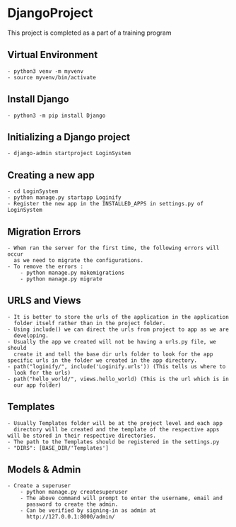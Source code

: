 # DjangoProject
This project is completed as a part of a training program

## Virtual Environment
    - python3 venv -m myvenv
    - source myvenv/bin/activate

## Install Django
    - python3 -m pip install Django

## Initializing a Django project
    - django-admin startproject LoginSystem

## Creating a new app
    - cd LoginSystem
    - python manage.py startapp Loginify
    - Register the new app in the INSTALLED_APPS in settings.py of LoginSystem

## Migration Errors
    - When ran the server for the first time, the following errors will occur
      as we need to migrate the configurations.
    - To remove the errors :
        - python manage.py makemigrations
        - python manage.py migrate

## URLS and Views
    - It is better to store the urls of the application in the application    
      folder itself rather than in the project folder.
    - Using include() we can direct the urls from project to app as we are 
      developing.
    - Usually the app we created will not be having a urls.py file, we should 
      create it and tell the base dir urls folder to look for the app specific urls in the folder we created in the app directory.
    - path("loginify/", include('Loginify.urls')) (This tells us where to   
      look for the urls)
    - path("hello_world/", views.hello_world) (This is the url which is in  
      our app folder)

## Templates
    - Usually Templates folder will be at the project level and each app   
      directory will be created and the template of the respective apps will be stored in their respective directories.
    - The path to the Templates should be registered in the settings.py
    - "DIRS": [BASE_DIR/'Templates']

## Models & Admin
    - Create a superuser
        - python manage.py createsuperuser
        - The above command will prompt to enter the username, email and    
          password to create the admin.
        - Can be verified by signing-in as admin at
          http://127.0.0.1:8000/admin/